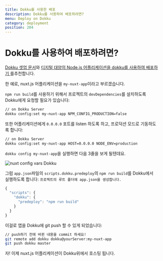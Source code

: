```yaml
---
title: Dokku를 사용한 배포
description: Dokku를 사용하여 배포하려면?
menu: Deploy on Dokku
category: deployment
position: 204
---
```


# Dokku를 사용하여 배포하려면?

[Dokku 셋업 문서](http://dokku.viewdocs.io/dokku/getting-started/installation/)와 [디지털 대양의 Node.js 어플리케이션을 dokku를 사용하여 배포하기 ](http://jakeklassen.com/post/deploying-a-node-app-on-digital-ocean-using-dokku/)를추천합니다.

한 예로, nuxt.js 어플리케이션을 `my-nuxt-app`이라고 부르겠습니다.

<!-- We need to tell Dokku to install the `devDependencies` of the project (to be able to launch `npm run build`): -->

`npm run build`를 사용하기 위해서 프로젝트의 `devDependencies`를 설치하도록 Dokku에게 요청할 필요가 있습니다:

```bash
// on Dokku Server
dokku config:set my-nuxt-app NPM_CONFIG_PRODUCTION=false
```

또한 어플리케이션에게 `0.0.0.0` 포트를 listen 하도록 하고, 프로덕션 모드로 기동하도록 합니다:

```bash
// on Dokku Server
dokku config:set my-nuxt-app HOST=0.0.0.0 NODE_ENV=production
```

`dokku config my-nuxt-app`을 실행하면 다음 3줄을 보게 될텐데요.

![nuxt config vars Dokku](https://i.imgur.com/9FNsaoQ.png)

<!-- Then, we tell Dokku to launch `npm run build` via the `scripts.dokku.predeploy` script in our project `app.json`:
`create a file name app.json in our project root folder` -->

그럼 `app.json`파일의 `scripts.dokku.predeploy`의 `npm run build`를 Dokku에서 실행하도록 합니다: `프로젝트의 루트 폴더에 app.json을 생성합니다.`

```js
{
  "scripts": {
    "dokku": {
      "predeploy": "npm run build"
    }
  }
}
```

이걸로 앱을 Dokku에 git push 할 수 있게 되었습니다:

```bash
// push하기 전에 바뀐 내용을 commit 하세요!
git remote add dokku dokku@yourServer:my-nuxt-app
git push dokku master
```

자! 이제 nuxt.js 어플리케이션이 Dokku위에서 호스팅 됩니다.
